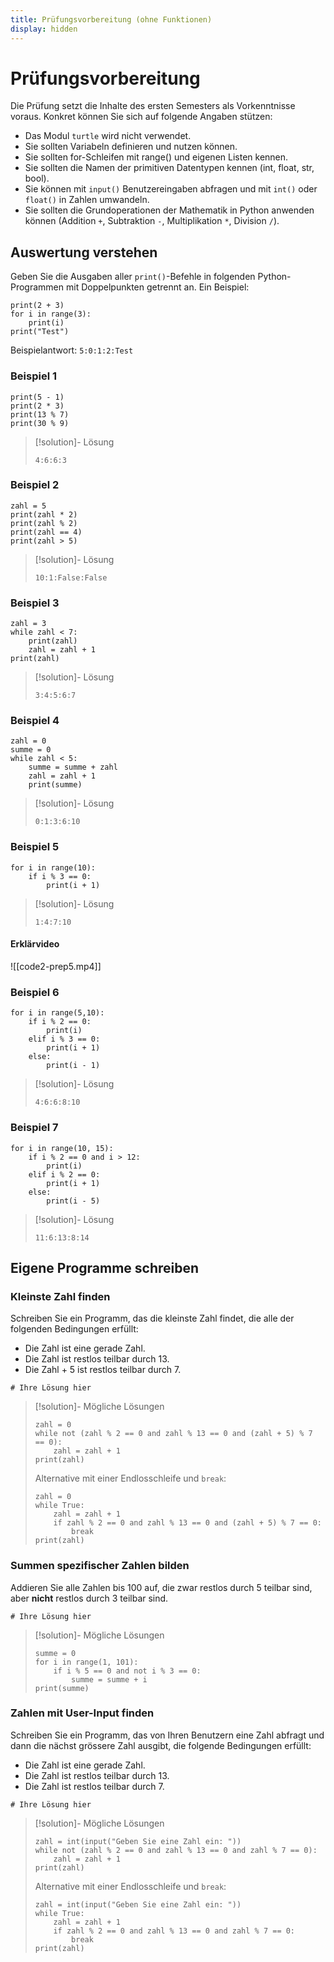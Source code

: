 ```yaml
---
title: Prüfungsvorbereitung (ohne Funktionen)
display: hidden
---
```


# Prüfungsvorbereitung

Die Prüfung setzt die Inhalte des ersten Semesters als Vorkenntnisse voraus. Konkret können Sie sich auf folgende Angaben stützen:
- Das Modul `turtle` wird nicht verwendet.
- Sie sollten Variabeln definieren und nutzen können.
- Sie sollten for-Schleifen mit range() und eigenen Listen kennen.
- Sie sollten die Namen der primitiven Datentypen kennen (int, float, str, bool).
- Sie können mit `input()` Benutzereingaben abfragen und mit `int()` oder `float()` in Zahlen umwandeln.
- Sie sollten die Grundoperationen der Mathematik in Python anwenden können (Addition `+`, Subtraktion `-`, Multiplikation `*`, Division `/`).

## Auswertung verstehen

Geben Sie die Ausgaben aller `print()`-Befehle in folgenden Python-Programmen mit Doppelpunkten getrennt an. Ein Beispiel:

```turtle
print(2 + 3)
for i in range(3):
    print(i)
print("Test")
```

Beispielantwort: `5:0:1:2:Test`

### Beispiel 1

```turtle
print(5 - 1)
print(2 * 3)
print(13 % 7)
print(30 % 9)
```


> [!solution]- Lösung
> 
> `4:6:6:3`

### Beispiel 2

```turtle
zahl = 5
print(zahl * 2)
print(zahl % 2)
print(zahl == 4)
print(zahl > 5)
```

> [!solution]- Lösung
>
> `10:1:False:False`

### Beispiel 3

```turtle
zahl = 3
while zahl < 7:
    print(zahl)
    zahl = zahl + 1
print(zahl)
```

> [!solution]- Lösung
>
> `3:4:5:6:7`

### Beispiel 4

```turtle
zahl = 0
summe = 0
while zahl < 5:
    summe = summe + zahl
    zahl = zahl + 1
    print(summe)
```

> [!solution]- Lösung
>
> `0:1:3:6:10`

### Beispiel 5

```turtle
for i in range(10):
    if i % 3 == 0:
        print(i + 1)
```

> [!solution]- Lösung
>
> `1:4:7:10`
#### Erklärvideo
![[code2-prep5.mp4]]
### Beispiel 6

```turtle
for i in range(5,10):
    if i % 2 == 0:
        print(i)
    elif i % 3 == 0:
        print(i + 1)
    else:
        print(i - 1)
```

> [!solution]- Lösung
>
> `4:6:6:8:10`

### Beispiel 7

```turtle
for i in range(10, 15):
    if i % 2 == 0 and i > 12:
        print(i)
    elif i % 2 == 0:
        print(i + 1)
    else:
        print(i - 5)
```

> [!solution]- Lösung
>
> `11:6:13:8:14`

## Eigene Programme schreiben

### Kleinste Zahl finden

Schreiben Sie ein Programm, das die kleinste Zahl findet, die alle der folgenden Bedingungen erfüllt:
- Die Zahl ist eine gerade Zahl.
- Die Zahl ist restlos teilbar durch 13.
- Die Zahl + 5 ist restlos teilbar durch 7.

```turtle
# Ihre Lösung hier
```

> [!solution]- Mögliche Lösungen
> 
> ```turtle
> zahl = 0
> while not (zahl % 2 == 0 and zahl % 13 == 0 and (zahl + 5) % 7 == 0):
>     zahl = zahl + 1
> print(zahl)
> ```
> Alternative mit einer Endlosschleife und `break`:
> 
> ```turtle
> zahl = 0
> while True:
>     zahl = zahl + 1
>     if zahl % 2 == 0 and zahl % 13 == 0 and (zahl + 5) % 7 == 0:
>         break
> print(zahl)
> ```

### Summen spezifischer Zahlen bilden

Addieren Sie alle Zahlen bis 100 auf, die zwar restlos durch 5 teilbar sind, aber **nicht** restlos durch 3 teilbar sind.

```turtle
# Ihre Lösung hier
```
> [!solution]- Mögliche Lösungen
>
> ```turtle
> summe = 0
> for i in range(1, 101):
>     if i % 5 == 0 and not i % 3 == 0:
>         summe = summe + i
> print(summe)
> ```

### Zahlen mit User-Input finden

Schreiben Sie ein Programm, das von Ihren Benutzern eine Zahl abfragt und dann die nächst grössere Zahl ausgibt, die folgende Bedingungen erfüllt:
- Die Zahl ist eine gerade Zahl.
- Die Zahl ist restlos teilbar durch 13.
- Die Zahl ist restlos teilbar durch 7.

```turtle
# Ihre Lösung hier
```

> [!solution]- Mögliche Lösungen
>
> ```turtle
> zahl = int(input("Geben Sie eine Zahl ein: "))
> while not (zahl % 2 == 0 and zahl % 13 == 0 and zahl % 7 == 0):
>     zahl = zahl + 1
> print(zahl)
> ```
> Alternative mit einer Endlosschleife und `break`:
>
> ```turtle
> zahl = int(input("Geben Sie eine Zahl ein: "))
> while True:
>     zahl = zahl + 1
>     if zahl % 2 == 0 and zahl % 13 == 0 and zahl % 7 == 0:
>         break
> print(zahl)